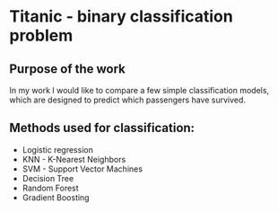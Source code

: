 # Titanic - binary classification problem

## Purpose of the work
In my work I would like to compare a few simple classification models, which are designed to predict which passengers have survived. 

## Methods used for classification:
* Logistic regression
* KNN - K-Nearest Neighbors
* SVM - Support Vector Machines
* Decision Tree
* Random Forest
* Gradient Boosting

##
